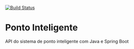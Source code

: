[![Build Status](https://www.travis-ci.org/rafaelsclaus/ponto-inteligente-api.svg?branch=master)](https://www.travis-ci.org/rafaelsclaus/ponto-inteligente-api)

# Ponto Inteligente
API do sistema de ponto inteligente com Java e Spring Boot
